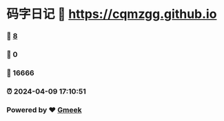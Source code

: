# 码字日记 :link: https://cqmzgg.github.io 
### :page_facing_up: [8](https://cqmzgg.github.io/tag.html) 
### :speech_balloon: 0 
### :hibiscus: 16666 
### :alarm_clock: 2024-04-09 17:10:51 
### Powered by :heart: [Gmeek](https://github.com/Meekdai/Gmeek)
